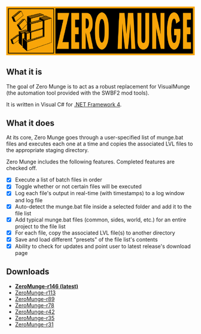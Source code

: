 ![Zero Munge](app_banner.jpg)

## What it is

The goal of Zero Munge is to act as a robust replacement for VisualMunge (the automation tool provided with the SWBF2 mod tools).  

It is written in Visual C# for [.NET Framework 4](https://www.microsoft.com/en-us/download/details.aspx?id=17718).

## What it does

At its core, Zero Munge goes through a user-specified list of munge.bat files and executes each one at a time and copies the associated LVL files to the appropriate staging directory.  

Zero Munge includes the following features. Completed features are checked off.

- [x] Execute a list of batch files in order
- [x] Toggle whether or not certain files will be executed
- [x] Log each file's output in real-time (with timestamps) to a log window and log file
- [x] Auto-detect the munge.bat file inside a selected folder and add it to the file list
- [x] Add typical munge.bat files (common, sides, world, etc.) for an entire project to the file list
- [x] For each file, copy the associated LVL file(s) to another directory
- [x] Save and load different "presets" of the file list's contents
- [x] Ability to check for updates and point user to latest release's download page

## Downloads

* [**ZeroMunge-r146 (latest)**](http://bit.ly/ZeroMunge-r146-DL)
* [ZeroMunge-r113](http://bit.ly/ZeroMunge-r113-DL)
* [ZeroMunge-r89](http://bit.ly/ZeroMunge-r89-DL)
* [ZeroMunge-r78](http://bit.ly/ZeroMunge-r78-DL)
* [ZeroMunge-r42](http://bit.ly/ZeroMunge-r42-DL)
* [ZeroMunge-r35](http://bit.ly/ZeroMunge-r35-DL-new)
* [ZeroMunge-r31](http://bit.ly/ZeroMunge-r31-DL)

